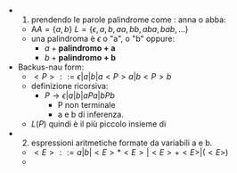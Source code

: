 - 1) prendendo le parole palindrome come : anna o abba:
	- A$A=\{a,b\}$ $L=\{\epsilon, a,b, aa,bb, aba, bab,...\}$
	- una palindroma è $\epsilon$ o "a", o "b" oppure:
		- $a+\mathbf{palindromo+ a}$
		- $b+\mathbf{palindromo+ b}$
- Backus-nau form:
	- $<P>::= \epsilon|a|b|a<P>a| b<P>b$ 
	- definizione ricorsiva:
		- $P\to \epsilon|a|b|aPa|bPb$
			- P non terminale 
			- a e b di inferenza.
	- $L(P)$ quindi è il più piccolo insieme di  
- 2) espressioni aritmetiche formate da variabili a e b.
	- $<E>::= a|b|<E>*<E>|<E>+<E>|(<E>)$
	- 